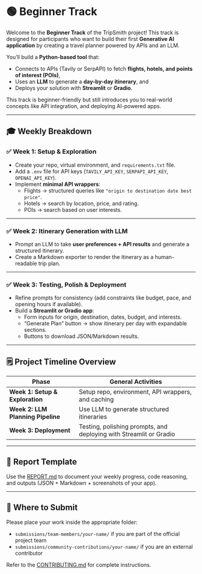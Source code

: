 # 🟢 Beginner Track

Welcome to the **Beginner Track** of the TripSmith project! This track is designed for participants who want to build their first **Generative AI application** by creating a travel planner powered by APIs and an LLM.

You’ll build a **Python-based tool** that:
- Connects to APIs (Tavily or SerpAPI) to fetch **flights, hotels, and points of interest (POIs)**,  
- Uses an **LLM** to generate a **day-by-day itinerary**, and  
- Deploys your solution with **Streamlit** or **Gradio**.  

This track is beginner-friendly but still introduces you to real-world concepts like API integration, and deploying AI-powered apps.

---

## 🎓 Weekly Breakdown

### ✅ Week 1: Setup & Exploration
- Create your repo, virtual environment, and `requirements.txt` file.  
- Add a `.env` file for API keys (`TAVILY_API_KEY`, `SERPAPI_API_KEY`, `OPENAI_API_KEY`).  
- Implement **minimal API wrappers**:  
  - Flights → structured queries like `"origin to destination date best price"`.  
  - Hotels → search by location, price, and rating.  
  - POIs → search based on user interests.  

---

### ✅ Week 2: Itinerary Generation with LLM
- Prompt an LLM to take **user preferences + API results** and generate a structured itinerary.  
- Create a Markdown exporter to render the itinerary as a human-readable trip plan.  

---

### ✅ Week 3: Testing, Polish & Deployment
- Refine prompts for consistency (add constraints like budget, pace, and opening hours if available).
- Build a **Streamlit or Gradio app**:  
  - Form inputs for origin, destination, dates, budget, and interests.  
  - “Generate Plan” button → show itinerary per day with expandable sections.  
  - Buttons to download JSON/Markdown results.  

---

## 🗒️ Project Timeline Overview

| Phase                              | General Activities                                                  |
| ---------------------------------- | ------------------------------------------------------------------- |
| **Week 1: Setup & Exploration**    | Setup repo, environment, API wrappers, and caching                  |
| **Week 2: LLM Planning Pipeline**  | Use LLM to generate structured itineraries                          |
| **Week 3: Deployment**             | Testing, polishing prompts, and deploying with Streamlit or Gradio  |

---

## 📃 Report Template

Use the [REPORT.md](./REPORT.md) to document your weekly progress, code reasoning, and outputs (JSON + Markdown + screenshots of your app).

---

## 🚪 Where to Submit

Please place your work inside the appropriate folder:

- `submissions/team-members/your-name/` if you are part of the official project team  
- `submissions/community-contributions/your-name/` if you are an external contributor  

Refer to the [CONTRIBUTING.md](../CONTRIBUTING.md) for complete instructions.
